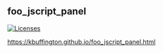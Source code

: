 ## foo_jscript_panel

[![Licenses](https://img.shields.io/badge/license-MIT-brightgreen)](component/licenses)

https://kbuffington.github.io/foo_jscript_panel.html
